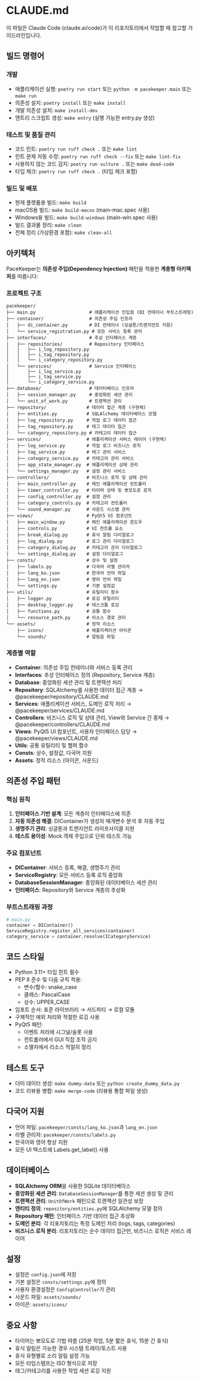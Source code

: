 # CLAUDE.md

이 파일은 Claude Code (claude.ai/code)가 이 리포지토리에서 작업할 때 참고할 가이드라인입니다.

## 빌드 명령어
### 개발
- 애플리케이션 실행: `poetry run start` 또는 `python -m pacekeeper.main` 또는 `make run`
- 의존성 설치: `poetry install` 또는 `make install`
- 개발 의존성 설치: `make install-dev`
- 엔트리 스크립트 생성: `make entry` (실행 가능한 entry.py 생성)

### 테스트 및 품질 관리
- 코드 린트: `poetry run ruff check .` 또는 `make lint`
- 린트 문제 자동 수정: `poetry run ruff check --fix` 또는 `make lint-fix`
- 사용하지 않는 코드 감지: `poetry run vulture .` 또는 `make dead-code`
- 타입 체크: `poetry run ruff check .` (타입 체크 포함)

### 빌드 및 배포
- 현재 플랫폼용 빌드: `make build`
- macOS용 빌드: `make build-macos` (main-mac.spec 사용)
- Windows용 빌드: `make build-windows` (main-win.spec 사용)
- 빌드 결과물 정리: `make clean`
- 전체 정리 (가상환경 포함): `make clean-all`

## 아키텍처
PaceKeeper는 **의존성 주입(Dependency Injection)** 패턴을 적용한 **계층형 아키텍처**를 따릅니다:

### 프로젝트 구조
```
pacekeeper/
├── main.py                    # 애플리케이션 진입점 (DI 컨테이너 부트스트래핑)
├── container/                 # 의존성 주입 인프라
│   ├── di_container.py        # DI 컨테이너 (싱글톤/트랜지언트 지원)
│   └── service_registration.py # 모든 서비스 등록 관리
├── interfaces/                # 추상 인터페이스 계층
│   ├── repositories/          # Repository 인터페이스
│   │   ├── i_log_repository.py
│   │   ├── i_tag_repository.py
│   │   └── i_category_repository.py
│   └── services/              # Service 인터페이스
│       ├── i_log_service.py
│       ├── i_tag_service.py
│       └── i_category_service.py
├── database/                  # 데이터베이스 인프라
│   ├── session_manager.py     # 중앙화된 세션 관리
│   └── unit_of_work.py        # 트랜잭션 관리
├── repository/               # 데이터 접근 계층 (구현체)
│   ├── entities.py           # SQLAlchemy 데이터베이스 모델
│   ├── log_repository.py     # 작업 로그 데이터 접근
│   ├── tag_repository.py     # 태그 데이터 접근
│   └── category_repository.py # 카테고리 데이터 접근
├── services/                 # 애플리케이션 서비스 레이어 (구현체)
│   ├── log_service.py        # 작업 로그 비즈니스 로직
│   ├── tag_service.py        # 태그 관리 서비스
│   ├── category_service.py   # 카테고리 관리 서비스
│   ├── app_state_manager.py  # 애플리케이션 상태 관리
│   └── settings_manager.py   # 설정 관리 서비스
├── controllers/              # 비즈니스 로직 및 상태 관리
│   ├── main_controller.py    # 메인 애플리케이션 컨트롤러
│   ├── timer_controller.py   # 타이머 상태 및 뽀모도로 로직
│   ├── config_controller.py  # 설정 관리
│   ├── category_controls.py  # 카테고리 컨트롤러
│   └── sound_manager.py      # 사운드 시스템 관리
├── views/                    # PyQt5 UI 컴포넌트
│   ├── main_window.py        # 메인 애플리케이션 윈도우
│   ├── controls.py           # UI 컨트롤 요소
│   ├── break_dialog.py       # 휴식 알림 다이얼로그
│   ├── log_dialog.py         # 로그 관리 다이얼로그
│   ├── category_dialog.py    # 카테고리 관리 다이얼로그
│   └── settings_dialog.py    # 설정 다이얼로그
├── consts/                   # 상수 및 설정
│   ├── labels.py             # 다국어 라벨 관리자
│   ├── lang_ko.json          # 한국어 언어 파일
│   ├── lang_en.json          # 영어 언어 파일
│   └── settings.py           # 기본 설정값
├── utils/                    # 유틸리티 함수
│   ├── logger.py             # 로깅 유틸리티
│   ├── desktop_logger.py     # 데스크톱 로깅
│   ├── functions.py          # 공통 함수
│   └── resource_path.py      # 리소스 경로 관리
└── assets/                   # 정적 리소스
    ├── icons/                # 애플리케이션 아이콘
    └── sounds/               # 알림음 파일
```

### 계층별 역할
- **Container**: 의존성 주입 컨테이너와 서비스 등록 관리
- **Interfaces**: 추상 인터페이스 정의 (Repository, Service 계층)
- **Database**: 중앙화된 세션 관리 및 트랜잭션 처리
- **Repository**: SQLAlchemy를 사용한 데이터 접근 계층 → @pacekeeper/repository/CLAUDE.md
- **Services**: 애플리케이션 서비스, 도메인 로직 처리 → @pacekeeper/services/CLAUDE.md
- **Controllers**: 비즈니스 로직 및 상태 관리, View와 Service 간 중재 → @pacekeeper/controllers/CLAUDE.md
- **Views**: PyQt5 UI 컴포넌트, 사용자 인터페이스 담당 → @pacekeeper/views/CLAUDE.md
- **Utils**: 공통 유틸리티 및 헬퍼 함수
- **Consts**: 상수, 설정값, 다국어 지원
- **Assets**: 정적 리소스 (아이콘, 사운드)

## 의존성 주입 패턴
### 핵심 원칙
1. **인터페이스 기반 설계**: 모든 계층이 인터페이스에 의존
2. **자동 의존성 해결**: DIContainer가 생성자 매개변수 분석 후 자동 주입
3. **생명주기 관리**: 싱글톤과 트랜지언트 라이프사이클 지원
4. **테스트 용이성**: Mock 객체 주입으로 단위 테스트 가능

### 주요 컴포넌트
- **DIContainer**: 서비스 등록, 해결, 생명주기 관리
- **ServiceRegistry**: 모든 서비스 등록 로직 중앙화
- **DatabaseSessionManager**: 중앙화된 데이터베이스 세션 관리
- **인터페이스**: Repository와 Service 계층의 추상화

### 부트스트래핑 과정
```python
# main.py
container = DIContainer()
ServiceRegistry.register_all_services(container)
category_service = container.resolve(ICategoryService)
```

## 코드 스타일
- Python 3.11+ 타입 힌트 필수
- PEP 8 준수 및 다음 규칙 적용:
  - 변수/함수: snake_case
  - 클래스: PascalCase
  - 상수: UPPER_CASE
- 임포트 순서: 표준 라이브러리 → 서드파티 → 로컬 모듈
- 구체적인 예외 처리와 적절한 로깅 사용
- PyQt5 패턴:
  - 이벤트 처리에 시그널/슬롯 사용
  - 컨트롤러에서 GUI 직접 조작 금지
  - 소멸자에서 리소스 적절히 정리

## 테스트 도구
- 더미 데이터 생성: `make dummy-data` 또는 `python create_dummy_data.py`
- 코드 리뷰용 병합: `make merge-code` (리뷰용 통합 파일 생성)

## 다국어 지원
- 언어 파일: `pacekeeper/consts/lang_ko.json`과 `lang_en.json`
- 라벨 관리자: `pacekeeper/consts/labels.py`
- 한국어와 영어 항상 지원
- 모든 UI 텍스트에 Labels.get_label() 사용

## 데이터베이스
- **SQLAlchemy ORM**을 사용한 SQLite 데이터베이스
- **중앙화된 세션 관리**: `DatabaseSessionManager`를 통한 세션 생성 및 관리
- **트랜잭션 관리**: `UnitOfWork` 패턴으로 트랜잭션 일관성 보장
- **엔티티 정의**: `repository/entities.py`에 SQLAlchemy 모델 정의
- **Repository 패턴**: 인터페이스 기반 데이터 접근 추상화
- **도메인 분리**: 각 리포지토리는 특정 도메인 처리 (logs, tags, categories)
- **비즈니스 로직 분리**: 리포지토리는 순수 데이터 접근만, 비즈니스 로직은 서비스 레이어

## 설정
- 설정은 `config.json`에 저장
- 기본 설정은 `consts/settings.py`에 정의
- 사용자 환경설정은 `ConfigController`가 관리
- 사운드 파일: `assets/sounds/`
- 아이콘: `assets/icons/`

## 중요 사항
- 타이머는 뽀모도로 기법 따름 (25분 작업, 5분 짧은 휴식, 15분 긴 휴식)
- 휴식 알림은 가능한 경우 시스템 트레이/토스트 사용
- 휴식 유형별로 소리 알림 설정 가능
- 모든 타임스탬프는 ISO 형식으로 저장
- 태그/카테고리를 사용한 작업 세션 로깅 지원
